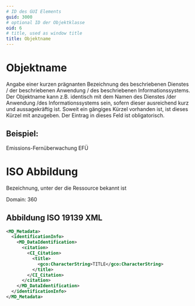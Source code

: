 ```yaml
---
# ID des GUI Elements
guid: 3000
# optional ID der Objektklasse
oid: 6
# title, used as window title
title: Objektname
---
```


# Objektname

Angabe einer kurzen prägnanten Bezeichnung des beschriebenen Dienstes / der beschriebenen Anwendung / des beschriebenen Informationssystems. Der Objektname kann z.B. identisch mit dem Namen des Dienstes /der Anwendung /des Informationssystems sein, sofern dieser ausreichend kurz und aussagekräftig ist. Soweit ein gängiges Kürzel vorhanden ist, ist dieses Kürzel mit anzugeben. Der Eintrag in dieses Feld ist obligatorisch.

## Beispiel:

Emissions-Fernüberwachung EFÜ

# ISO Abbildung

Bezeichnung, unter der die Ressource bekannt ist

Domain: 360

## Abbildung ISO 19139 XML

```XML
<MD_Metadata>
  <identificationInfo>
    <MD_DataIdentification>
      <citation>
        <CI_Citation>
          <title>
            <gco:CharacterString>TITLE</gco:CharacterString>
          </title>
        </CI_Citation>
      </citation>
    </MD_DataIdentification>
  </identificationInfo>
</MD_Metadata>
```
